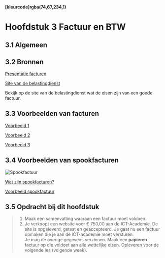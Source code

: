 #### [kleurcode]rgba(74,67,234,1)

#  Hoofdstuk 3 Factuur en BTW

## 3.1 Algemeen

## 3.2 Bronnen

[Presentatie facturen](https://elo.kw1c.nl/CMS/Studie/811%20ICT-Academie/811%20VakkenInhoud/%5BB.05%20BED%5D%20Bedrijfskunde/Productie/01.%20Reader/Bedrijfskunde%201.pptx)

[Site van de belastingdienst](https://www.belastingdienst.nl/wps/wcm/connect/bldcontentnl/belastingdienst/zakelijk/btw/administratie_bijhouden/facturen_maken/factuureisen/factuureisen)

Bekijk op de site van de belastingdienst wat de eisen zijn van een goede factuur. 

## 3.3 Voorbeelden van facturen

[Voorbeeld 1](https://elo.kw1c.nl/CMS/Studie/811%20ICT-Academie/811%20VakkenInhoud/%5BB.05%20BED%5D%20Bedrijfskunde/Productie/Materiaal%2095311/Factuur1.png)

[Voorbeeld 2](https://elo.kw1c.nl/CMS/Studie/811%20ICT-Academie/811%20VakkenInhoud/%5BB.05%20BED%5D%20Bedrijfskunde/Productie/Materiaal%2095311/Factuur2.png)

[Voorbeeld 3](https://elo.kw1c.nl/CMS/Studie/811%20ICT-Academie/811%20VakkenInhoud/%5BB.05%20BED%5D%20Bedrijfskunde/Productie/Materiaal%2095311/Factuur3.png)

## 3.4 Voorbeelden van spookfacturen

![Spookfactuur](https://github.com/ictacademiekw1c/opdrachten-repository/blob/master/bedrijfskunde/images/spookfactuur.jpg?raw=true)

[Wat zijn spookfacturen?](https://www.efactuurdirect.nl/blog/wat-zijn-spookfacturen-en-hoe-herken-je-ze/)

[Voorbeeld spookfactuur](https://elo.kw1c.nl/CMS/Studie/811%20ICT-Academie/811%20VakkenInhoud/[B.05%20BED]%20Bedrijfskunde/Productie/Materiaal%2095311/Spookfactuur1.png)

## 3.5 Opdracht bij dit hoofdstuk

>1. Maak een samenvatting waaraan een factuur moet voldoen.
>2. Je verkoopt een website voor € 750,00 aan de ICT-Academie. De site is opgeleverd, getest en geaccepteerd. Je gaat nu een factuur opmaken die je aan de ICT-academie moet versturen. 
<br>Je mag de overige gegevens verzinnen.
>Maak een __papieren__ factuur op die voldoet aan alle wettelijke eisen.
>Opleveren voor de volgende les (volgende week).


